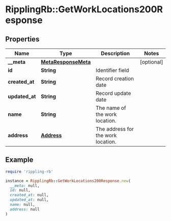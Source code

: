 # RipplingRb::GetWorkLocations200Response

## Properties

| Name | Type | Description | Notes |
| ---- | ---- | ----------- | ----- |
| **__meta** | [**MetaResponseMeta**](MetaResponseMeta.md) |  | [optional] |
| **id** | **String** | Identifier field |  |
| **created_at** | **String** | Record creation date |  |
| **updated_at** | **String** | Record update date |  |
| **name** | **String** | The name of the work location. |  |
| **address** | [**Address**](Address.md) | The address for the work location. |  |

## Example

```ruby
require 'rippling-rb'

instance = RipplingRb::GetWorkLocations200Response.new(
  __meta: null,
  id: null,
  created_at: null,
  updated_at: null,
  name: null,
  address: null
)
```

